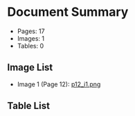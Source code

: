 # Document Summary

- Pages: 17
- Images: 1
- Tables: 0

## Image List

- Image 1 (Page 12): [p12_i1.png](pdf_images/p12_i1.png)

## Table List

